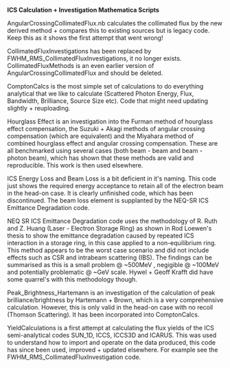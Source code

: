 __ICS Calculation + Investigation Mathematica Scripts__

AngularCrossingCollimatedFlux.nb calculates the collimated flux by the new derived method + compares this to existing sources but is legacy code.
Keep this as it shows the first attempt that went wrong!

CollimatedFluxInvestigations has been replaced by FWHM_RMS_CollimatedFluxInvestigations, it no longer exists.
CollimatedFluxMethods is an even earlier version of AngularCrossingCollimatedFlux and should be deleted.

ComptonCalcs is the most simple set of calculations to do everything analytical that we like to calculate (Scattered Photon Energy, Flux, Bandwidth, Brilliance, Source Size etc).
Code that might need updating slightly + reuploading.

Hourglass Effect is an investigation into the Furman method of hourglass effect compensation, the Suzuki + Akagi methods of angular crossing compensation (which are equivalent)
and the Miyahara method of combined hourglass effect and angular crossing compensation. These are all benchmarked using several cases (both beam - beam and beam - photon beam),
which has shown that these methods are valid and reproducible. This work is then used elsewhere.

ICS Energy Loss and Beam Loss is a bit deficient in it's naming. This code just shows the required energy acceptance to retain all of the electron beam in the head-on case.
It is clearly unfinished code, which has been discontinued. The beam loss element is supplanted by the NEQ-SR ICS Emittance Degradation code. 

NEQ SR ICS Emittance Degradation code uses the methodology of R. Ruth and Z. Huang (Laser - Electron Storage Ring) as shown in Rod Loewen's thesis to show the emittance degradation
caused by repeated ICS interaction in a storage ring, in this case applied to a non-equilibrium ring. This method appears to be the worst case scenario and did not include effects
such as CSR and intrabeam scattering (IBS). The findings can be summarised as this is a small problem @ ~500MeV , negigible @ ~100MeV and potentially problematic @ ~GeV scale.
Hywel + Geoff Krafft did have some quarrel's with this methodology though.

Peak_Brightness_Hartemann is an investigation of the calculation of peak brilliance/brightness by Hartemann + Brown, which is a very comprehensive calculation. However, this is only
valid in the head-on case with no recoil (Thomson Scattering). It has been incorporated into ComptonCalcs.

YieldCalculations is a first attempt at calculating the flux yields of the ICS semi-analytical codes SUN_1D, ICCS, ICCS3D and ICARUS. This was used to understand how to import and operate
on the data produced, this code has since been used, improved + updated elsewhere. For example see the FWHM_RMS_CollimatedFluxInvestigation code.
